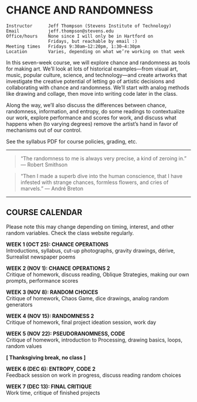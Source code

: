 # CHANCE AND RANDOMNESS

    Instructor      Jeff Thompson (Stevens Institute of Technology)
    Email           jeff.thompson@stevens.edu 
    Office/hours    None since I will only be in Hartford on 
                    Fridays, but reachable by email :)
    Meeting times   Fridays 9:30am–12:20pm, 1:30–4:30pm
    Location        Varies, depending on what we’re working on that week

In this seven-week course, we will explore chance and randomness as tools for making art. We’ll look at lots of historical examples—from visual art, music, popular culture, science, and technology—and create artworks that investigate the creative potential of letting go of artistic decisions and collaborating with chance and randomness. We’ll start with analog methods like drawing and collage, then move into writing code later in the class. 

Along the way, we’ll also discuss the differences between chance, randomness, information, and entropy, do some readings to contextualize our work, explore performance and scores for work, and discuss what happens when (to varying degrees) remove the artist’s hand in favor of mechanisms out of our control.

See the syllabus PDF for course policies, grading, etc.

***  

> “The randomness to me is always very precise, a kind of zeroing in.” — Robert Smithson

> “Then I made a superb dive into the human conscience, that I have infested with strange chances, formless flowers, and cries of marvels.” — André Breton

***  

## COURSE CALENDAR
Please note this may change depending on timing, interest, and other random variables. Check the class website regularly.

**WEEK 1 (OCT 25): CHANCE OPERATIONS**  
Introductions, syllabus, cut-up photographs, gravity drawings, dérive, Surrealist newspaper poems

**WEEK 2 (NOV 1): CHANCE OPERATIONS 2**  
Critique of homework, discuss reading, Oblique Strategies, making our own prompts, performance scores 

**WEEK 3 (NOV 8): RANDOM CHOICES**  
Critique of homework, Chaos Game, dice drawings, analog random generators

**WEEK 4 (NOV 15): RANDOMNESS 2**  
Critique of homework, final project ideation session, work day

**WEEK 5 (NOV 22): PSEUDORANOMNESS, CODE**  
Critique of homework, introduction to Processing, drawing basics, loops, random values

**\[ Thanksgiving break, no class \]**  

**WEEK 6 (DEC 6): ENTROPY, CODE 2**  
Feedback session on work in progress, discuss reading random choices

**WEEK 7 (DEC 13): FINAL CRITIQUE**  
Work time, critique of finished projects
